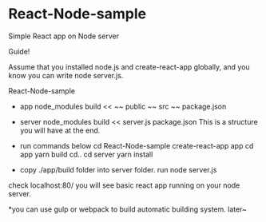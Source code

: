 # React-Node-sample
Simple React app on Node server

Guide!

Assume that you installed node.js and create-react-app globally, and you know you can write node server.js.

React-Node-sample

- app
  node_modules
  build <<
    ~~
  public
    ~~
  src
    ~~
  package.json

- server
  node_modules
  build <<
  server.js
  package.json
This is a  structure you will have at the end.

- run commands below
cd React-Node-sample
create-react-app app
cd app
yarn build
cd..
cd server
yarn install

- copy ./app/build folder into server folder.
run node server.js

check localhost:80/
you will see basic react app running on your node server.

*you can use gulp or webpack to build automatic building system. later~
